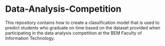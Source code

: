 # Data-Analysis-Competition
This repository contains how to create a classification model that is used to predict students who graduate on time based on the dataset provided when participating in the data analysis competition at the BEM Faculty of Information Technology.
